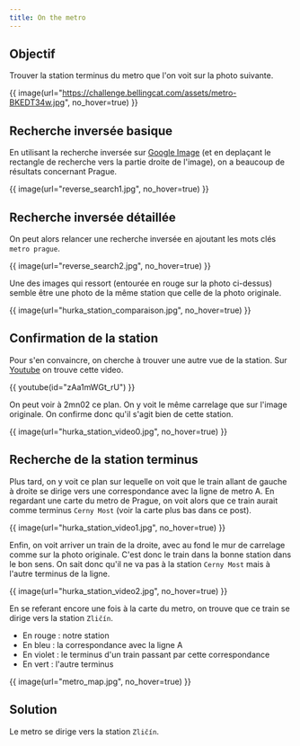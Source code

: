 ```yaml
---
title: On the metro
---
```


## Objectif

Trouver la station terminus du metro que l'on voit sur la photo suivante.

{{ image(url="https://challenge.bellingcat.com/assets/metro-BKEDT34w.jpg", no_hover=true) }}

## Recherche inversée basique

En utilisant la recherche inversée sur [Google Image](https://images.google.com) (et en deplaçant le rectangle de recherche vers la partie droite de l'image), on a beaucoup de résultats concernant Prague.

{{ image(url="reverse_search1.jpg", no_hover=true) }}

## Recherche inversée détaillée

On peut alors relancer une recherche inversée en ajoutant les mots clés `metro prague`.

{{ image(url="reverse_search2.jpg", no_hover=true) }}

Une des images qui ressort (entourée en rouge sur la photo ci-dessus) semble être une photo de la même station que celle de la photo originale.

{{ image(url="hurka_station_comparaison.jpg", no_hover=true) }}

## Confirmation de la station

Pour s'en convaincre, on cherche à trouver une autre vue de la station. Sur [Youtube](https://youtube.com) on trouve cette video.

{{ youtube(id="zAa1mWGt_rU") }}

On peut voir à 2mn02 ce plan. On y voit le même carrelage que sur l'image originale. On confirme donc qu'il s'agit bien de cette station.

{{ image(url="hurka_station_video0.jpg", no_hover=true) }}

## Recherche de la station terminus

Plus tard, on y voit ce plan sur lequelle on voit que le train allant de gauche à droite se dirige vers une correspondance avec la ligne de metro A. En regardant une carte du metro de Prague, on voit alors que ce train aurait comme terminus `Cerny Most` (voir la carte plus bas dans ce post).

{{ image(url="hurka_station_video1.jpg", no_hover=true) }}

Enfin, on voit arriver un train de la droite, avec au fond le mur de carrelage comme sur la photo originale. C'est donc le train dans la bonne station dans le bon sens. On sait donc qu'il ne va pas à la station `Cerny Most` mais à l'autre terminus de la ligne.

{{ image(url="hurka_station_video2.jpg", no_hover=true) }}

En se referant encore une fois à la carte du metro, on trouve que ce train se dirige vers la station `Zličín`.

+ En rouge : notre station
+ En bleu : la correspondance avec la ligne A
+ En violet : le terminus d'un train passant par cette correspondance
+ En vert : l'autre terminus

{{ image(url="metro_map.jpg", no_hover=true) }}

## Solution

Le metro se dirige vers la station `Zličín`.